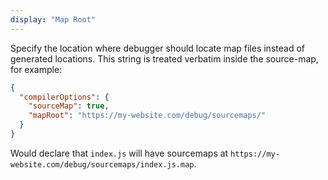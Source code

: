 ```yaml
---
display: "Map Root"
---
```


Specify the location where debugger should locate map files instead of generated locations.
This string is treated verbatim inside the source-map, for example:

```json
{ 
  "compilerOptions": {
    "sourceMap": true,
    "mapRoot": "https://my-website.com/debug/sourcemaps/"
  }
}
```

Would declare that `index.js` will have sourcemaps at `https://my-website.com/debug/sourcemaps/index.js.map`.

